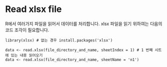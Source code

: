 # Read xlsx file

R에서 여러가지 파일을 읽어서 데이터를 처리합니다. xlsx 파일을 읽기 위하여는 다음의 코드 조각이 필요합니다.

```
library(xlsx) # 없는 경우 install.packages('xlsx')

data <- read.xlsx(file_directory_and_name, sheetIndex = 1) # 1 번째 시트에 있는 내용 읽어오기
data <- read.xlsx(file_directory_and_name, sheetName = 'n1')
```

